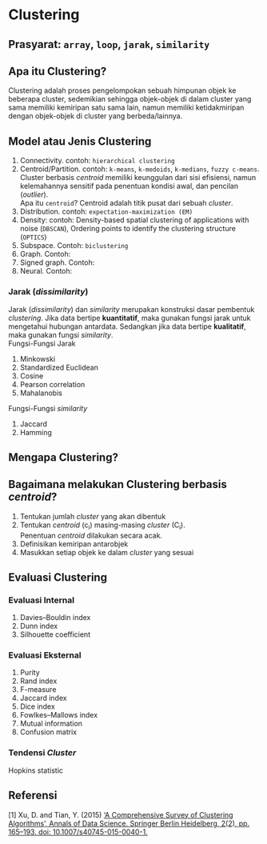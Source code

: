 # Clustering
## Prasyarat: `array`, `loop`, `jarak`, `similarity`
## Apa itu Clustering?
Clustering adalah proses pengelompokan sebuah himpunan objek ke beberapa cluster, sedemikian sehingga objek-objek di dalam cluster yang sama memiliki kemiripan satu sama lain, namun memiliki ketidakmiripan dengan objek-objek di cluster yang berbeda/lainnya. <br>

## Model atau Jenis Clustering
1. Connectivity. contoh: `hierarchical clustering`
2. Centroid/Partition. contoh: `k-means`, `k-medoids`, `k-medians`, `fuzzy c-means`.<br>
   Cluster berbasis _centroid_ memiliki keunggulan dari sisi efisiensi, namun kelemahannya sensitif pada penentuan kondisi awal, dan pencilan (_outlier_).<br>
   Apa itu `centroid`? Centroid adalah titik pusat dari sebuah _cluster_.
3. Distribution. contoh: `expectation-maximization (EM)`
4. Density: contoh: Density-based spatial clustering of applications with noise (`DBSCAN`), Ordering points to identify the clustering structure (`OPTICS`)
5. Subspace. Contoh: `biclustering`
6. Graph. Contoh:
7. Signed graph. Contoh:
8. Neural. Contoh: 

### Jarak (_dissimilarity_)
Jarak (_dissimilarity_) dan _similarity_ merupakan konstruksi dasar pembentuk _clustering_. Jika data bertipe **kuantitatif**, maka gunakan fungsi jarak untuk mengetahui hubungan antardata. Sedangkan jika data bertipe **kualitatif**, maka gunakan fungsi _similarity_.<br>
Fungsi-Fungsi Jarak <br>
1. Minkowski
2. Standardized Euclidean
3. Cosine
4. Pearson correlation
5. Mahalanobis

Fungsi-Fungsi _similarity_<br>
1. Jaccard
2. Hamming

## Mengapa Clustering?
## Bagaimana melakukan Clustering berbasis _centroid_?
1. Tentukan jumlah _cluster_ yang akan dibentuk
2. Tentukan _centroid_ (c<sub>i</sub>) masing-masing _cluster_ (C<sub>i</sub>). <br> Penentuan _centroid_ dilakukan secara acak.
3. Definisikan kemiripan antarobjek
4. Masukkan setiap objek ke dalam _cluster_ yang sesuai 

## Evaluasi Clustering
### Evaluasi Internal
1. Davies–Bouldin index
2. Dunn index
3. Silhouette coefficient
### Evaluasi Eksternal
1. Purity
2. Rand index
3. F-measure
4. Jaccard index
5. Dice index
6. Fowlkes–Mallows index
7. Mutual information
8. Confusion matrix
### Tendensi _Cluster_
Hopkins statistic

## Referensi
[1] Xu, D. and Tian, Y. (2015) [‘A Comprehensive Survey of Clustering Algorithms’, Annals of Data Science. Springer Berlin Heidelberg, 2(2), pp. 165–193. doi: 10.1007/s40745-015-0040-1.](https://link.springer.com/article/10.1007/s40745-015-0040-1)
